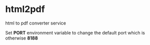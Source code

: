 # html2pdf
html to pdf converter service

Set **PORT** environment variable to change the default port which is otherwise **8188**
